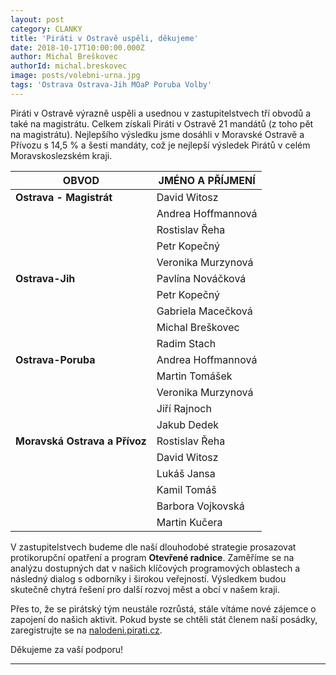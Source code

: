 ```yaml
---
layout: post
category: CLANKY
title: 'Piráti v Ostravě uspěli, děkujeme'
date: 2018-10-17T10:00:00.000Z
author: Michal Breškovec
authorId: michal.breskovec
image: posts/volebni-urna.jpg
tags: 'Ostrava Ostrava-Jih MOaP Poruba Volby'
---
```


Piráti v Ostravě výrazně uspěli a usednou v zastupitelstvech tří obvodů a také na magistrátu. Celkem získali Piráti v Ostravě 21 mandátů (z toho pět na magistrátu). Nejlepšího výsledku jsme dosáhli v Moravské Ostravě a Přívozu s 14,5 % a šesti mandáty, což je nejlepší výsledek Pirátů v celém Moravskoslezském kraji.

| OBVOD                     | JMÉNO A PŘÍJMENÍ   |
|---------------------------|--------------------|
| **Ostrava - Magistrát**       | David Witosz       |
|                           | Andrea Hoffmannová |
|                           | Rostislav Řeha     |
|                           | Petr Kopečný       |
|                           | Veronika Murzynová |
| **Ostrava-Jih**             | Pavlína Nováčková  |
|                           | Petr Kopečný       |
|                           | Gabriela Macečková |
|                           | Michal Breškovec   |
|                           | Radim Stach        |
| **Ostrava-Poruba**          | Andrea Hoffmannová |
|                           | Martin Tomášek     |
|                           | Veronika Murzynová |
|                           | Jiří Rajnoch       |
|                           | Jakub Dedek        |
| **Moravská Ostrava a Přívoz** | Rostislav Řeha     |
|                           | David Witosz       |
|                           | Lukáš Jansa        |
|                           | Kamil Tomáš        |
|                           | Barbora Vojkovská  |
|                           | Martin Kučera      |

V zastupitelstvech budeme dle naší dlouhodobé strategie prosazovat protikorupční opatření a program **Otevřené radnice**. Zaměříme se na analýzu dostupných dat v našich klíčových programových oblastech a následný dialog s odborníky i širokou veřejností. Výsledkem budou skutečně chytrá řešení pro další rozvoj měst a obcí v našem kraji.

Přes to, že se pirátský tým neustále rozrůstá, stále vítáme nové zájemce o zapojení do našich aktivit. Pokud byste se chtěli stát členem naší posádky, zaregistrujte se na <a href="http://nalodeni.pirati.cz" target="_blank">nalodeni.pirati.cz</a>.

Děkujeme za vaší podporu!

---
